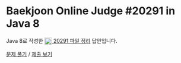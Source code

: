 # Baekjoon Online Judge #20291 in Java 8
Java 8로 작성한 [<img src="https://static.solved.ac/tier_small/8.svg" height="20" align="center">
20291 파일 정리](https://www.acmicpc.net/problem/20291) 답안입니다.

[문제 풀기](https://www.acmicpc.net/problem/20291) /
[제출 보기](https://www.acmicpc.net/source/86779273)
